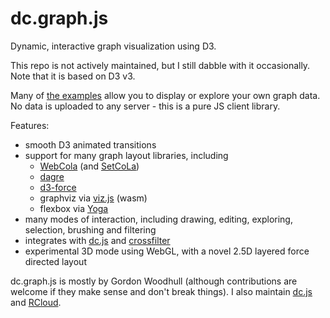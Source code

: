 # dc.graph.js

Dynamic, interactive graph visualization using D3.

This repo is not actively maintained, but I still dabble with it occasionally. Note that it is based on D3 v3.

Many of [the examples](http://dc-js.github.io/dc.graph.js) allow you to display or explore your own graph data. No data is uploaded to any server - this is a pure JS client library.

Features:
* smooth D3 animated transitions
* support for many graph layout libraries, including
  * [WebCola](http://marvl.infotech.monash.edu/webcola/) (and [SetCoLa](https://github.com/uwdata/setcola))
  * [dagre](https://github.com/cpettitt/dagre)
  * [d3-force](https://github.com/d3/d3-force)
  * graphviz via [viz.js](https://github.com/mdaines/viz.js/) (wasm)
  * flexbox via [Yoga](https://yogalayout.com/) 
* many modes of interaction, including drawing, editing, exploring, selection, brushing and filtering
* integrates with [dc.js](http://dc-js.github.io/dc.js/) and [crossfilter](http://crossfilter.github.io/crossfilter/)
* experimental 3D mode using WebGL, with a novel 2.5D layered force directed layout


dc.graph.js is mostly by Gordon Woodhull (although contributions are welcome if they make sense and don't break things). I also maintain [dc.js](https://github.com/dc-js/dc.js) and [RCloud](https://github.com/att/rcloud).
